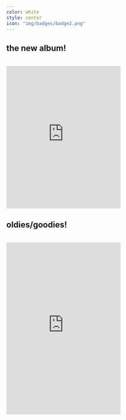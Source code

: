 ```yaml
---
color: white 
style: center
icon: "img/badges/badge2.png"
---
```



<div>
<h2><strong>the new album!</strong></h2>
<br>
<iframe style="border: 0; min-width: 300px; width: 50%; height: 373px;" src="http://bandcamp.com/EmbeddedPlayer/album=1882608609/size=large/bgcol=333333/linkcol=e99708/artwork=small/transparent=true/" seamless><a href="http://music.runawayfive.com/album/lunar-colony-revolt">Lunar Colony Revolt by The Runaway Five</a></iframe>
</div>

<div>
<h2><strong>oldies/goodies!</strong></h2>
<br>
<iframe width="50%" height="450" style="min-width: 300px" scrolling="no" frameborder="no" src="https://w.soundcloud.com/player/?url=https%3A//api.soundcloud.com/playlists/7276825&amp;color=0066cc&amp;auto_play=false&amp;hide_related=false&amp;show_comments=true&amp;show_user=true&amp;show_reposts=false"></iframe>
</div>